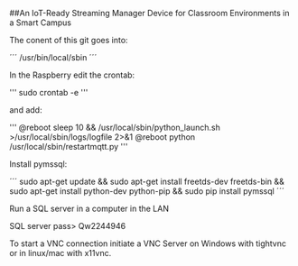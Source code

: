 ##An IoT-Ready Streaming Manager Device for Classroom Environments in a Smart Campus

The conent of this git goes into:

´´´
/usr/bin/local/sbin
´´´

In the Raspberry edit the crontab:

'''
sudo crontab -e
'''

and add:

'''
@reboot sleep 10 && /usr/local/sbin/python_launch.sh >/usr/local/sbin/logs/logfile 2>&1
@reboot python /usr/local/sbin/restartmqtt.py
'''

Install pymssql:

´´´
sudo apt-get update && sudo apt-get install freetds-dev freetds-bin && sudo apt-get install python-dev python-pip && sudo pip install pymssql
´´´

Run a SQL server in a computer in the LAN

SQL server pass> Qw2244946

To start a VNC connection initiate a VNC Server on Windows with tightvnc or in linux/mac with x11vnc.

